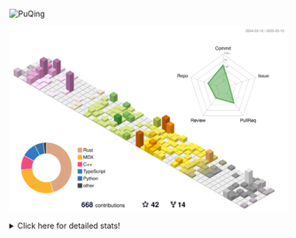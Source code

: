 ![PuQing](https://user-images.githubusercontent.com/27223114/171565019-9a56fae6-b08b-421f-99db-7e830da42371.png)

![](./profile-3d-contrib/profile-season-animate.svg)

<details>
<summary>Click here for detailed stats!</summary>

<!--START_SECTION:waka-->
![Lines of code](https://img.shields.io/badge/From%20Hello%20World%20I%27ve%20Written-2.1%20million%20lines%20of%20code-blue)

**🐱 My GitHub Data** 

> 📦 433.3 kB Used in GitHub's Storage 
 > 
> 🏆 98 Contributions in the Year 2025
 > 
> 🚫 Not Opted to Hire
 > 
> 📜 44 Public Repositories 
 > 
> 🔑 33 Private Repositories 
 > 
**I'm an Early 🐤** 

```text
🌞 Morning                614 commits         ██░░░░░░░░░░░░░░░░░░░░░░░   06.97 % 
🌆 Daytime                3906 commits        ███████████░░░░░░░░░░░░░░   44.36 % 
🌃 Evening                2088 commits        ██████░░░░░░░░░░░░░░░░░░░   23.71 % 
🌙 Night                  2198 commits        ██████░░░░░░░░░░░░░░░░░░░   24.96 % 
```


📊 **This Week I Spent My Time On** 

```text
💬 Programming Languages: 
Python                   10 hrs 13 mins      ███████░░░░░░░░░░░░░░░░░░   26.21 % 
CLI                      6 hrs 27 mins       ████░░░░░░░░░░░░░░░░░░░░░   16.56 % 
Other                    5 hrs 40 mins       ████░░░░░░░░░░░░░░░░░░░░░   14.54 % 
C++                      4 hrs 37 mins       ███░░░░░░░░░░░░░░░░░░░░░░   11.83 % 
Reading Paper            3 hrs 15 mins       ██░░░░░░░░░░░░░░░░░░░░░░░   08.35 % 

🔥 Editors: 
VS Code                  20 hrs 55 mins      █████████████░░░░░░░░░░░░   53.59 % 
Ghostty                  6 hrs 27 mins       ████░░░░░░░░░░░░░░░░░░░░░   16.56 % 
Zotero                   3 hrs 15 mins       ██░░░░░░░░░░░░░░░░░░░░░░░   08.35 % 
NetEaseMusic             2 hrs 58 mins       ██░░░░░░░░░░░░░░░░░░░░░░░   07.60 % 
Telegram                 2 hrs 33 mins       ██░░░░░░░░░░░░░░░░░░░░░░░   06.54 % 

💻 Operating System: 
Mac                      20 hrs 4 mins       █████████████░░░░░░░░░░░░   51.44 % 
Linux                    9 hrs 36 mins       ██████░░░░░░░░░░░░░░░░░░░   24.62 % 
WSL                      9 hrs 20 mins       ██████░░░░░░░░░░░░░░░░░░░   23.94 % 
```


<!--END_SECTION:waka-->
</details>
